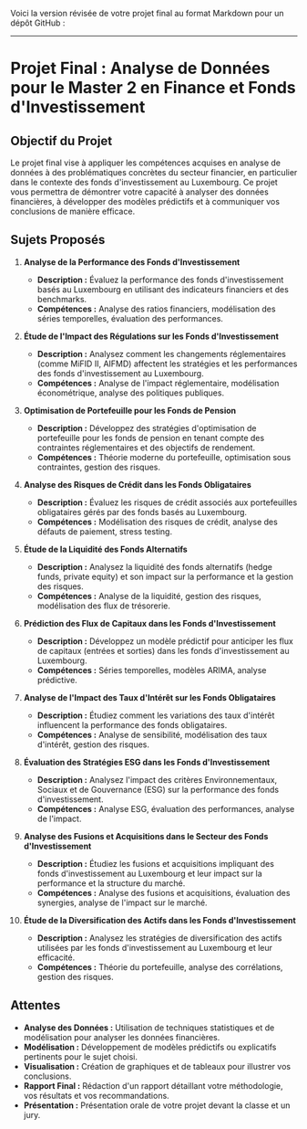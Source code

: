 Voici la version révisée de votre projet final au format Markdown pour un dépôt GitHub :

---

# Projet Final : Analyse de Données pour le Master 2 en Finance et Fonds d'Investissement

## Objectif du Projet

Le projet final vise à appliquer les compétences acquises en analyse de données à des problématiques concrètes du secteur financier, en particulier dans le contexte des fonds d'investissement au Luxembourg. Ce projet vous permettra de démontrer votre capacité à analyser des données financières, à développer des modèles prédictifs et à communiquer vos conclusions de manière efficace.

## Sujets Proposés

1. **Analyse de la Performance des Fonds d'Investissement**
   - **Description :** Évaluez la performance des fonds d'investissement basés au Luxembourg en utilisant des indicateurs financiers et des benchmarks.
   - **Compétences :** Analyse des ratios financiers, modélisation des séries temporelles, évaluation des performances.

2. **Étude de l'Impact des Régulations sur les Fonds d'Investissement**
   - **Description :** Analysez comment les changements réglementaires (comme MiFID II, AIFMD) affectent les stratégies et les performances des fonds d'investissement au Luxembourg.
   - **Compétences :** Analyse de l'impact réglementaire, modélisation économétrique, analyse des politiques publiques.

3. **Optimisation de Portefeuille pour les Fonds de Pension**
   - **Description :** Développez des stratégies d'optimisation de portefeuille pour les fonds de pension en tenant compte des contraintes réglementaires et des objectifs de rendement.
   - **Compétences :** Théorie moderne du portefeuille, optimisation sous contraintes, gestion des risques.

4. **Analyse des Risques de Crédit dans les Fonds Obligataires**
   - **Description :** Évaluez les risques de crédit associés aux portefeuilles obligataires gérés par des fonds basés au Luxembourg.
   - **Compétences :** Modélisation des risques de crédit, analyse des défauts de paiement, stress testing.

5. **Étude de la Liquidité des Fonds Alternatifs**
   - **Description :** Analysez la liquidité des fonds alternatifs (hedge funds, private equity) et son impact sur la performance et la gestion des risques.
   - **Compétences :** Analyse de la liquidité, gestion des risques, modélisation des flux de trésorerie.

6. **Prédiction des Flux de Capitaux dans les Fonds d'Investissement**
   - **Description :** Développez un modèle prédictif pour anticiper les flux de capitaux (entrées et sorties) dans les fonds d'investissement au Luxembourg.
   - **Compétences :** Séries temporelles, modèles ARIMA, analyse prédictive.

7. **Analyse de l'Impact des Taux d'Intérêt sur les Fonds Obligataires**
   - **Description :** Étudiez comment les variations des taux d'intérêt influencent la performance des fonds obligataires.
   - **Compétences :** Analyse de sensibilité, modélisation des taux d'intérêt, gestion des risques.

8. **Évaluation des Stratégies ESG dans les Fonds d'Investissement**
   - **Description :** Analysez l'impact des critères Environnementaux, Sociaux et de Gouvernance (ESG) sur la performance des fonds d'investissement.
   - **Compétences :** Analyse ESG, évaluation des performances, analyse de l'impact.

9. **Analyse des Fusions et Acquisitions dans le Secteur des Fonds d'Investissement**
   - **Description :** Étudiez les fusions et acquisitions impliquant des fonds d'investissement au Luxembourg et leur impact sur la performance et la structure du marché.
   - **Compétences :** Analyse des fusions et acquisitions, évaluation des synergies, analyse de l'impact sur le marché.

10. **Étude de la Diversification des Actifs dans les Fonds d'Investissement**
    - **Description :** Analysez les stratégies de diversification des actifs utilisées par les fonds d'investissement au Luxembourg et leur efficacité.
    - **Compétences :** Théorie du portefeuille, analyse des corrélations, gestion des risques.

## Attentes

- **Analyse des Données :** Utilisation de techniques statistiques et de modélisation pour analyser les données financières.
- **Modélisation :** Développement de modèles prédictifs ou explicatifs pertinents pour le sujet choisi.
- **Visualisation :** Création de graphiques et de tableaux pour illustrer vos conclusions.
- **Rapport Final :** Rédaction d'un rapport détaillant votre méthodologie, vos résultats et vos recommandations.
- **Présentation :** Présentation orale de votre projet devant la classe et un jury.

